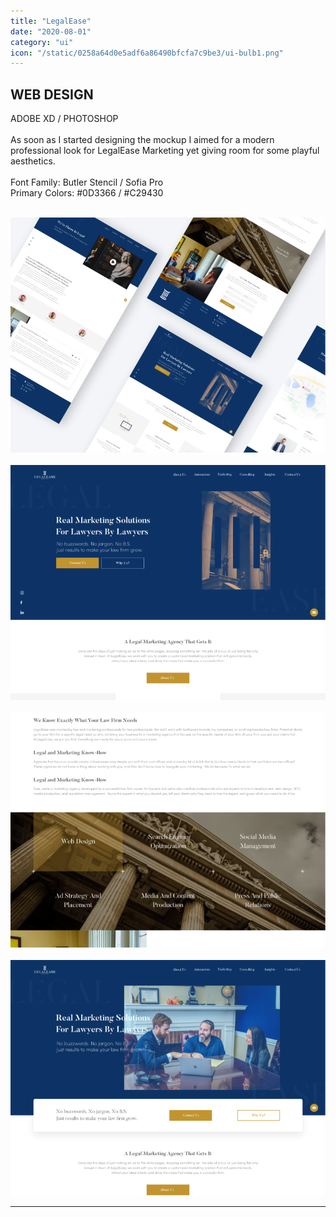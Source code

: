 ```yaml
---
title: "LegalEase"
date: "2020-08-01"
category: "ui"
icon: "/static/0258a64d0e5adf6a86490bfcfa7c9be3/ui-bulb1.png"
---
```


## WEB DESIGN

ADOBE XD / PHOTOSHOP
<br><br>
As soon as I started designing the mockup I aimed for a modern professional look for LegalEase Marketing yet giving room for some playful aesthetics. 
<br><br>
Font Family: Butler Stencil / Sofia Pro
<br>
Primary Colors: #0D3366 / #C29430
<br><br>

![mockups for legalease](../images/legalease-ui-mockup@2.2x.png)
<br><br>
![mockups for legalease](../images/legalease-ui-mockup-1@2x.png)
<br><br>
![mockups for legalease](../images/legalease-ui-mockup-2@2.2x.png)
<br><br>
![mockups for legalease](../images/legalease-ui-mockup-3@2x.png)
<br>

- - -